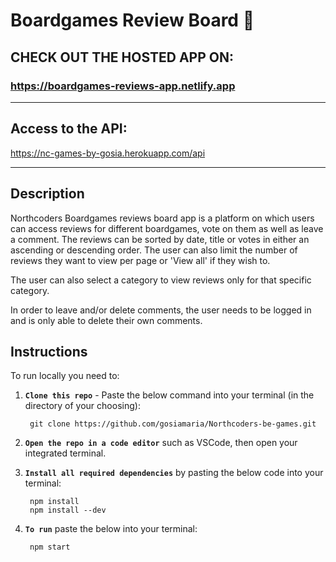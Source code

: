 # Boardgames Review Board 🎲 

## CHECK OUT THE HOSTED APP ON:

### https://boardgames-reviews-app.netlify.app

---

## Access to the API:

https://nc-games-by-gosia.herokuapp.com/api

---
## Description
Northcoders Boardgames reviews board app is a platform on which users can access reviews for different boardgames, vote on them as well as leave a comment. The reviews can be sorted by date, title or votes in either an ascending or descending order. The user can also limit the number of reviews they want to view per page or 'View all' if they wish to.

The user can also select a category to view reviews only for that specific category.

In order to leave and/or delete comments, the user needs to be logged in and is only able to delete their own comments.


## Instructions

To run locally you need to: 
1. **`Clone this repo`** - Paste the below command into your terminal (in the directory of your choosing):
    
        git clone https://github.com/gosiamaria/Northcoders-be-games.git

2. **`Open the repo in a code editor`** such as VSCode, then open your integrated terminal.

3. **`Install all required dependencies`** by pasting the below code into your terminal:

        npm install
        npm install --dev

4. **`To run`** paste the below into your terminal:

        npm start

